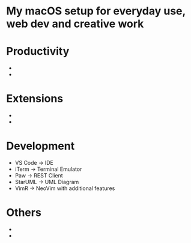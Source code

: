 # My macOS setup for everyday use, web dev and creative work

# Productivity
* 
*

# Extensions
*
*

# Development
* VS Code -> IDE
* iTerm -> Terminal Emulator
* Paw -> REST Client
* StarUML -> UML Diagram
* VimR -> NeoVim with additional features

# Others
*
*

